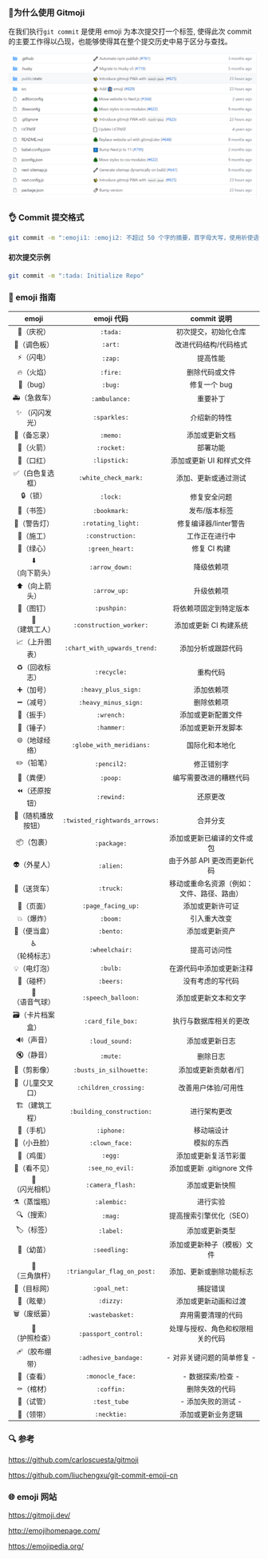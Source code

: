 
### :tada:为什么使用 Gitmoji ​​

在我们执行`git commit` 是使用 emoji 为本次提交打一个标签, 使得此次 commit 的主要工作得以凸现，也能够使得其在整个提交历史中易于区分与查找。

![Gitemoji](./images/image-20210803201124334.png)

###  :ok_hand: Commit 提交格式

```sh
git commit -m ":emoji1: :emoji2: 不超过 50 个字的摘要，首字母大写，使用祈使语气，句末不要加句号"
```

#### 初次提交示例

```sh
git commit -m ":tada: Initialize Repo"
```

###  :memo: emoji 指南

|                    emoji                    |          emoji 代码           |                commit 说明                 |
| :-----------------------------------------: | :---------------------------: | :----------------------------------------: |
|               :tada:（庆祝）                |           `:tada:`​            |            初次提交，初始化仓库            |
|               :art:（调色板）               |            `:art:`            |           改进代码结构/代码格式            |
|                :zap:（闪电）                |            `:zap:`​            |                  提高性能                  |
|               :fire:（火焰）                |           `:fire:`​            |               删除代码或文件               |
|                :bug:（bug）                 |            `:bug:`​            |                修复一个 bug                |
|            :ambulance:（急救车）            |         `:ambulance:`​         |                  重要补丁                  |
|           :sparkles: （闪闪发光）           |         `:sparkles:`​          |                介绍新的特性                |
|              :memo:（备忘录）               |           `:memo:`​            |               添加或更新文档               |
|              :rocket:（火箭）               |          `:rocket:`​           |                  部署功能                  |
|             :lipstick:（口红）              |         `:lipstick:`​          |          添加或更新 UI 和样式文件          |
|      :white_check_mark:（白色复选框）       |     `:white_check_mark:`​      |            添加、更新或通过测试            |
|                :lock:（锁）                 |           `:lock:`​            |                修复安全问题                |
|             :bookmark:（书签）              |         `:bookmark:`          |               发布/版本标签                |
|         :rotating_light:（警告灯）          |      `:rotating_light:`​       |           修复编译器/linter警告            |
|           :construction:（施工）            |       `:construction:`​        |               工作正在进行中               |
|            :green_heart:（绿心）            |        `:green_heart:`        |                修复 CI 构建                |
|          :arrow_down:（向下箭头）           |        `:arrow_down:`​         |                 降级依赖项                 |
|           :arrow_up:（向上箭头）            |         `:arrow_up:`​          |                 升级依赖项                 |
|              :pushpin:（图钉）              |          `:pushpin:`​          |           将依赖项固定到特定版本           |
|      :construction_worker:（建筑工人）      |    `:construction_worker:`    |           添加或更新 CI 构建系统           |
|   :chart_with_upwards_trend:（上升图表）    | `:chart_with_upwards_trend:`  |             添加分析或跟踪代码             |
|            :recycle:（回收标志）            |          `:recycle:`​          |                  重构代码                  |
|          :heavy_plus_sign:（加号）          |      `:heavy_plus_sign:`​      |                 添加依赖项                 |
|         :heavy_minus_sign:（减号）          |     `:heavy_minus_sign:`​      |                 删除依赖项                 |
|              :wrench:（扳手）               |          `:wrench:`​           |             添加或更新配置文件             |
|              :hammer:（锤子）               |          `:hammer:`​           |             添加或更新开发脚本             |
|     :globe_with_meridians:（地球经络）      |   `:globe_with_meridians:`​    |               国际化和本地化               |
|              :pencil2:（铅笔）              |          `:pencil2:`​          |                 修正错别字                 |
|               :poop:（粪便）                |           `:poop:`​            |           编写需要改进的糟糕代码           |
|            :rewind:（还原按钮）             |          `:rewind:`           |                  还原更改                  |
| :twisted_rightwards_arrows:（随机播放按钮） | `:twisted_rightwards_arrows:` |                  合并分支                  |
|              :package:（包裹）              |          `:package:`          |         添加或更新已编译的文件或包         |
|              :alien:（外星人）              |           `:alien:`​           |        由于外部 API 更改而更新代码         |
|              :truck:（送货车）              |           `:truck:`​           | 移动或重命名资源（例如：文件、路径、路由） |
|          :page_facing_up:（页面）           |      `:page_facing_up:`​       |              添加或更新许可证              |
|               :boom:（爆炸）                |           `:boom:`​            |                引入重大改变                |
|              :bento:（便当盒）              |           `:bento:`​           |               添加或更新资产               |
|          :wheelchair:（轮椅标志）           |        `:wheelchair:`​         |                提高可访问性                |
|              :bulb:（电灯泡）               |           `:bulb:`​            |          在源代码中添加或更新注释          |
|               :beers:（碰杯）               |           `:beers:`​           |              没有考虑的写代码              |
|        :speech_balloon:（语音气球）         |      `:speech_balloon:`​       |            添加或更新文本和文字            |
|        :card_file_box:（卡片档案盒）        |       `:card_file_box:`​       |           执行与数据库相关的更改           |
|            :loud_sound:（声音）             |        `:loud_sound:`​         |               添加或更新日志               |
|               :mute:（静音）                |           `:mute:`​            |                  删除日志                  |
|       :busts_in_silhouette:（剪影像）       |    `:busts_in_silhouette:`​    |            添加或更新贡献者/们             |
|      :children_crossing:（儿童交叉口）      |     `:children_crossing:`​     |            改善用户体验/可用性             |
|     :building_construction:（建筑工程）     |   `:building_construction:`   |                进行架构更改                |
|              :iphone:（手机）               |          `:iphone:`​           |                 移动端设计                 |
|           :clown_face:（小丑脸）            |        `:clown_face:`​         |                 模拟的东西                 |
|                :egg:（鸡蛋）                |            `:egg:`​            |            添加或更新复活节彩蛋            |
|           :see_no_evil:（看不见）           |        `:see_no_evil:`        |         添加或更新 .gitignore 文件         |
|         :camera_flash:（闪光相机）          |       `:camera_flash:`​        |               添加或更新快照               |
|             :alembic:（蒸馏瓶）             |          `:alembic:`​          |                  进行实验                  |
|                :mag:（搜索）                |            `:mag:`​            |          提高搜索引擎优化（SEO）           |
|               :label:（标签）               |           `:label:`​           |               添加或更新类型               |
|             :seedling:（幼苗）              |         `:seedling:`​          |         添加或更新种子（模板）文件         |
|    :triangular_flag_on_post:（三角旗杆）    |  `:triangular_flag_on_post:`​  |          添加、更新或删除功能标志          |
|            :goal_net:（目标网）             |         `:goal_net:`​          |                  捕捉错误                  |
|               :dizzy:（眩晕）               |           `:dizzy:`​           |            添加或更新动画和过渡            |
|           :wastebasket:（废纸篓）           |        `:wastebasket:`​        |             弃用需要清理的代码             |
|       :passport_control:（护照检查）        |     `:passport_control:`​      |      处理与授权、角色和权限相关的代码      |
|     :adhesive_bandage:（胶布绷带）          |     `:adhesive_bandage:`      |         - 对非关键问题的简单修复 -         |
|           :monocle_face:（查看）            |       `:monocle_face:`        |             - 数据探索/检查 -              |
|              :coffin:（棺材）               |          `:coffin:`​           |               删除失效的代码               |
|             :test_tube:（试管）             |         `:test_tube`          |             - 添加失败的测试 -             |
|              :necktie:（领带）              |          `:necktie:`​          |             添加或更新业务逻辑             |



### 🔍 参考

https://github.com/carloscuesta/gitmoji

https://github.com/liuchengxu/git-commit-emoji-cn



### 🌐 emoji 网站

https://gitmoji.dev/

http://emojihomepage.com/

https://emojipedia.org/
